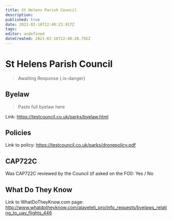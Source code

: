 ```yaml
---
title: St Helens Parish Council
description: 
published: true
date: 2021-02-16T12:40:23.917Z
tags: 
editor: undefined
dateCreated: 2021-02-16T12:40:20.792Z
---
```


# St Helens Parish Council
>  Awaiting Response
> {.is-danger}

## Byelaw
> Paste full byelaw here

Link:
https://testcouncil.co.uk/parks/byelaw.html

## Policies
Link to policy:
https://testcouncil.co.uk/parks/dronepolicy.pdf

## CAP722C

Was CAP722C reviewed by the Council (if asked on the FOI): Yes / No

## What Do They Know

Link to WhatDoTheyKnow.com page:
http://www.whatdotheyknow.com/alaveteli_pro/info_requests/byelaws_relating_to_uav_flights_446

